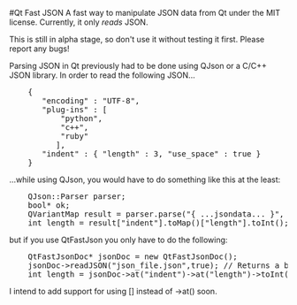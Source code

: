 #Qt Fast JSON
A fast way to manipulate JSON data from Qt under the MIT license.
Currently, it only *reads* JSON.

This is still in alpha stage, so don't use it without testing it first.
Please report any bugs!

Parsing JSON in Qt previously had to be done using QJson or a C/C++ JSON library.
In order to read the following JSON...
<pre>
	{
	   "encoding" : "UTF-8",
	   "plug-ins" : [
		   "python",
		   "c++",
		   "ruby"
		  ],
	   "indent" : { "length" : 3, "use_space" : true }
	}
</pre>
...while using QJson, you would have to do something like this at the least:
<pre>
	QJson::Parser parser;
	bool* ok;
	QVariantMap result = parser.parse("{ ...jsondata... }", &ok).toMap();
	int length = result["indent"].toMap()["length"].toInt();
</pre>
but if you use QtFastJson you only have to do the following:
<pre>
	QtFastJsonDoc* jsonDoc = new QtFastJsonDoc();
    jsonDoc->readJSON("json_file.json",true); // Returns a bool of OK.
    int length = jsonDoc->at("indent")->at("length")->toInt();
</pre>
I intend to add support for using [] instead of ->at() soon.
